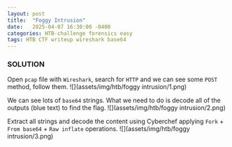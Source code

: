 ```yaml
---
layout: post
title:  "Foggy Intrusion"
date:   2025-04-07 16:30:00 -0400
categories: HTB-challenge forensics easy
tags: HTB CTF writeup wireshark base64 
---
```


### SOLUTION
Open `pcap` file with `Wireshark`, search for `HTTP` and we can see some `POST` method, follow them.
![](assets/img/htb/foggy intrusion/1.png)

We can see lots of `base64` strings. What we need to do is decode all of the outputs (blue text) to find the flag.
![](assets/img/htb/foggy intrusion/2.png)

Extract all strings and decode the content using Cyberchef applying `Fork` + `From base64` + `Raw inflate` operations.
![](assets/img/htb/foggy intrusion/3.png)
